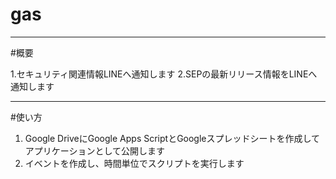 # gas
---
#概要

1.セキュリティ関連情報LINEへ通知します
2.SEPの最新リリース情報をLINEへ通知します

---
#使い方

1. Google DriveにGoogle Apps ScriptとGoogleスプレッドシートを作成してアプリケーションとして公開します
2. イベントを作成し、時間単位でスクリプトを実行します

